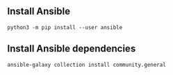 ## Install Ansible
`python3 -m pip install --user ansible`

## Install Ansible dependencies
`ansible-galaxy collection install community.general`
